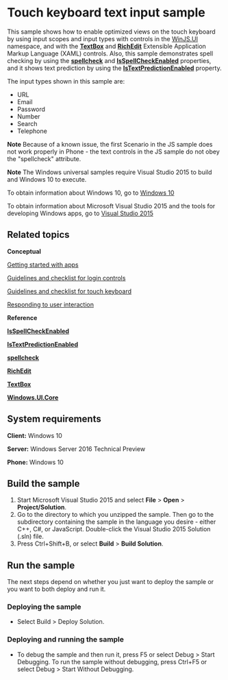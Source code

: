 ﻿<!---
  category: CustomUserInteractions
  samplefwlink: http://go.microsoft.com/fwlink/p/?LinkId=690716
--->

# Touch keyboard text input sample

This sample shows how to enable optimized views on the touch keyboard by using input scopes and input types with controls in the [WinJS.UI](http://msdn.microsoft.com/library/windows/apps/br229782) namespace, 
and with the [**TextBox**](http://msdn.microsoft.com/library/windows/apps/br209683) and [**RichEdit**](http://msdn.microsoft.com/library/windows/apps/br227548) Extensible Application Markup Language (XAML) controls. 
Also, this sample demonstrates spell checking by using the [**spellcheck**](http://msdn.microsoft.com/library/windows/apps/hh441107) and [**IsSpellCheckEnabled**](http://msdn.microsoft.com/library/windows/apps/br209688) properties, 
and it shows text prediction by using the [**IsTextPredictionEnabled**](http://msdn.microsoft.com/library/windows/apps/br209690) property.

The input types shown in this sample are:

-   URL
-   Email
-   Password
-   Number
-   Search
-   Telephone

**Note** Because of a known issue, the first Scenario in the JS sample does not work properly in Phone - the text controls in the JS sample do not obey the "spellcheck" attribute.

**Note** The Windows universal samples require Visual Studio 2015 to build and Windows 10 to execute.
 
To obtain information about Windows 10, go to [Windows 10](http://go.microsoft.com/fwlink/?LinkID=532421)

To obtain information about Microsoft Visual Studio 2015 and the tools for developing Windows apps, go to [Visual Studio 2015](http://go.microsoft.com/fwlink/?LinkID=532422)

Related topics
--------------

**Conceptual**

[Getting started with apps](http://msdn.microsoft.com/library/windows/apps/)

[Guidelines and checklist for login controls](http://msdn.microsoft.com/library/windows/apps/hh965453)

[Guidelines and checklist for touch keyboard](http://msdn.microsoft.com/library/windows/apps/hh972345)

[Responding to user interaction](http://msdn.microsoft.com/library/windows/apps/hh700412)

**Reference**

[**IsSpellCheckEnabled**](http://msdn.microsoft.com/library/windows/apps/br209688)

[**IsTextPredictionEnabled**](http://msdn.microsoft.com/library/windows/apps/br209690)

[**spellcheck**](http://msdn.microsoft.com/library/windows/apps/hh441107)

[**RichEdit**](http://msdn.microsoft.com/library/windows/apps/br227548)

[**TextBox**](http://msdn.microsoft.com/library/windows/apps/br209683)

[**Windows.UI.Core**](http://msdn.microsoft.com/library/windows/apps/br208383)

## System requirements

**Client:** Windows 10

**Server:** Windows Server 2016 Technical Preview

**Phone:** Windows 10

## Build the sample

1. Start Microsoft Visual Studio 2015 and select **File** \> **Open** \> **Project/Solution**.
2. Go to the directory to which you unzipped the sample. Then go to the subdirectory containing the sample in the language you desire - either C++, C#, or JavaScript. Double-click the Visual Studio 2015 Solution (.sln) file. 
3. Press Ctrl+Shift+B, or select **Build** \> **Build Solution**. 

## Run the sample

The next steps depend on whether you just want to deploy the sample or you want to both deploy and run it.

### Deploying the sample

- Select Build > Deploy Solution. 

### Deploying and running the sample

- To debug the sample and then run it, press F5 or select Debug >  Start Debugging. To run the sample without debugging, press Ctrl+F5 or select Debug > Start Without Debugging. 

